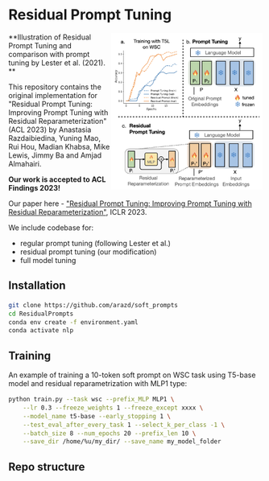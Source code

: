 # Residual Prompt Tuning
<!-- ![Residual Prompt Tuning illustration](/images/residual_pt_method.png) -->
<img src="images/residual_pt_method.png" align="right" width="300">
**Illustration of Residual Prompt Tuning and comparison with prompt tuning by Lester et al. (2021). **

This repository contains the original implementation for "Residual Prompt Tuning: Improving Prompt Tuning with Residual Reparameterization" (ACL 2023) by Anastasia Razdaibiedina, Yuning Mao, Rui Hou, Madian Khabsa, Mike Lewis, Jimmy Ba and Amjad Almahairi.

**Our work is accepted to ACL Findings 2023!**


Our paper here - ["Residual Prompt Tuning: Improving Prompt Tuning
with Residual Reparameterization"](https://arxiv.org/abs/2301.12314), ICLR 2023.




We include codebase for:
* regular prompt tuning (following Lester et al.)
* residual prompt tuning (our modification)
* full model tuning

<!-- To create nlp virtual env., run:
conda env create -f environment.yaml -->
## Installation
```bash
git clone https://github.com/arazd/soft_prompts
cd ResidualPrompts
conda env create -f environment.yaml
conda activate nlp
```

## Training
An example of training a 10-token soft prompt on WSC task using T5-base model and residual reparametrization with MLP1 type:
```bash
python train.py --task wsc --prefix_MLP MLP1 \
    --lr 0.3 --freeze_weights 1 --freeze_except xxxx \
    --model_name t5-base --early_stopping 1 \
    --test_eval_after_every_task 1 --select_k_per_class -1 \
    --batch_size 8 --num_epochs 20 --prefix_len 10 \
    --save_dir /home/%u/my_dir/ --save_name my_model_folder
```

## Repo structure

